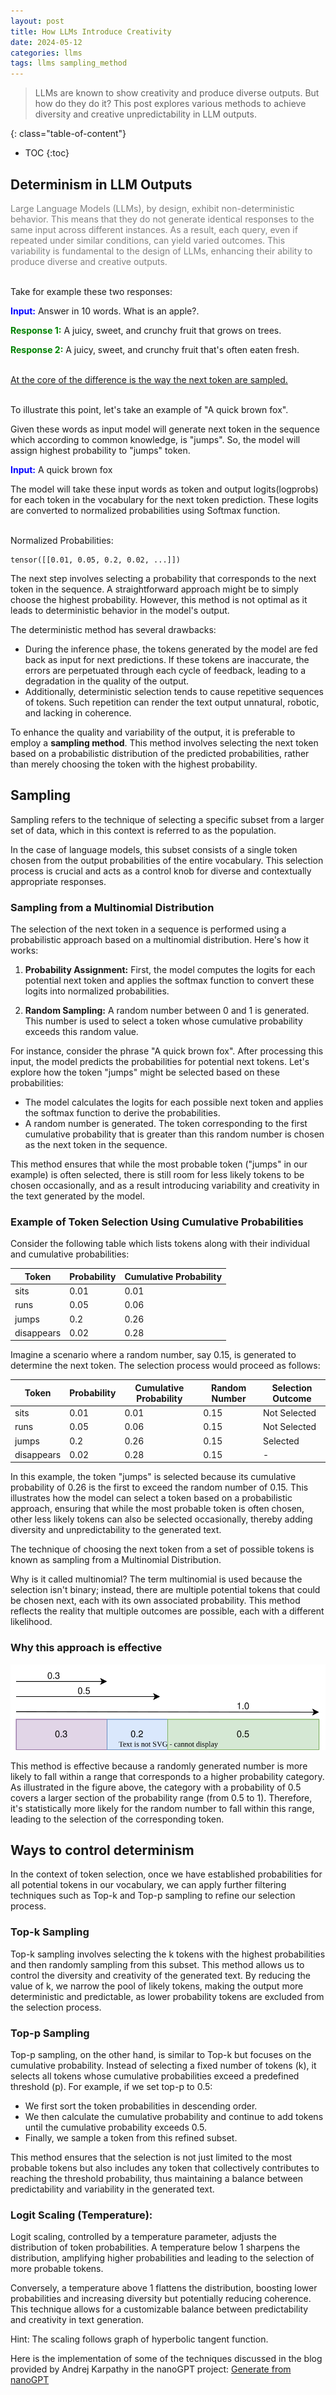 ```yaml
---
layout: post
title: How LLMs Introduce Creativity
date: 2024-05-12 
categories: llms
tags: llms sampling_method
---
```


> LLMs are known to show creativity and produce diverse outputs. But how do they do it?
This post explores various methods to achieve diversity and creative unpredictability in LLM outputs.


<!--more-->

{: class="table-of-content"}
* TOC
{:toc}

## Determinism in LLM Outputs

<span style="color:gray">Large Language Models (LLMs), by design, exhibit non-deterministic behavior. This means that they do not generate identical responses to the same input across different instances. As a result, each query, even if repeated under similar conditions, can yield varied outcomes. This variability is fundamental to the design of LLMs, enhancing their ability to produce diverse and creative outputs.</span><br><br>


Take for example these two responses:

<span style="color:blue">**Input:**</span> Answer in 10 words. What is an apple?.

<span style="color:green">**Response 1:**</span> A juicy, sweet, and crunchy fruit that grows on trees.

<span style="color:green">**Response 2:**</span> A juicy, sweet, and crunchy fruit that's often eaten fresh.<br><br>



<u>At the core of the difference is the way the next token are sampled.</u><br><br>


To illustrate this point, let's take an example of "A quick brown fox". 


Given these words as input model will generate next token in the sequence which according to common knowledge, is "jumps". So, the model will assign highest probability to "jumps" token. 


<span style="color:blue">**Input:**</span> A quick brown fox 

The model will take these input words as token and output logits(logprobs) for each token in the vocabulary for the next token prediction. These logits are converted to normalized probabilities using Softmax function.<br><br>




Normalized Probabilities:

```
tensor([[0.01, 0.05, 0.2, 0.02, ...]])
```


The next step involves selecting a probability that corresponds to the next token in the sequence. A straightforward approach might be to simply choose the highest probability. However, this method is not optimal as it leads to deterministic behavior in the model's output.

The deterministic method has several drawbacks:
- During the inference phase, the tokens generated by the model are fed back as input for next predictions. If these tokens are inaccurate, the errors are perpetuated through each cycle of feedback, leading to a degradation in the quality of the output.
- Additionally, deterministic selection tends to cause repetitive sequences of tokens. Such repetition can render the text output unnatural, robotic, and lacking in coherence.

To enhance the quality and variability of the output, it is preferable to employ a **sampling method**. This method involves selecting the next token based on a probabilistic distribution of the predicted probabilities, rather than merely choosing the token with the highest probability.


## Sampling
Sampling refers to the technique of selecting a specific subset from a larger set of data, which in this context is referred to as the population. 

In the case of language models, this subset consists of a single token chosen from the output probabilities of the entire vocabulary. This selection process is crucial and acts as a control knob for diverse and contextually appropriate responses.

### Sampling from a Multinomial Distribution
The selection of the next token in a sequence is performed using a probabilistic approach based on a multinomial distribution. Here's how it works:

1. **Probability Assignment:** First, the model computes the logits for each potential next token and applies the softmax function to convert these logits into normalized probabilities.

2. **Random Sampling:** A random number between 0 and 1 is generated. This number is used to select a token whose cumulative probability exceeds this random value.

For instance, consider the phrase "A quick brown fox". After processing this input, the model predicts the probabilities for potential next tokens. Let's explore how the token "jumps" might be selected based on these probabilities:

- The model calculates the logits for each possible next token and applies the softmax function to derive the probabilities.
- A random number is generated. The token corresponding to the first cumulative probability that is greater than this random number is chosen as the next token in the sequence.

This method ensures that while the most probable token ("jumps" in our example) is often selected, there is still room for less likely tokens to be chosen occasionally, and as a result introducing variability and creativity in the text generated by the model.


### Example of Token Selection Using Cumulative Probabilities

Consider the following table which lists tokens along with their individual and cumulative probabilities:

| Token      | Probability | Cumulative Probability |
|------------|-------------|------------------------|           
| sits       | 0.01        | 0.01                   |
| runs       | 0.05        | 0.06                   |
| jumps      | 0.2         | 0.26                   |
| disappears | 0.02        | 0.28                   |

Imagine a scenario where a random number, say 0.15, is generated to determine the next token. The selection process would proceed as follows:

| Token      | Probability | Cumulative Probability | Random Number | Selection Outcome |
|------------|-------------|------------------------|---------------|-------------------|
| sits       | 0.01        | 0.01                   | 0.15          | Not Selected      |
| runs       | 0.05        | 0.06                   | 0.15          | Not Selected      |
| jumps      | 0.2         | 0.26                   | 0.15          | Selected          |
| disappears | 0.02        | 0.28                   | 0.15          | -                 |

In this example, the token "jumps" is selected because its cumulative probability of 0.26 is the first to exceed the random number of 0.15. This illustrates how the model can select a token based on a probabilistic approach, ensuring that while the most probable token is often chosen, other less likely tokens can also be selected occasionally, thereby adding diversity and unpredictability to the generated text.


The technique of choosing the next token from a set of possible tokens is known as sampling from a Multinomial Distribution.

Why is it called multinomial? The term multinomial is used because the selection isn't binary; instead, there are multiple potential tokens that could be chosen next, each with its own associated probability. This method reflects the reality that multiple outcomes are possible, each with a different likelihood.

### Why this approach is effective
![Cumulative Probability](/assets/blog_images/cumulative_probs.svg)

This method is effective because a randomly generated number is more likely to fall within a range that corresponds to a higher probability category. As illustrated in the figure above, the category with a probability of 0.5 covers a larger section of the probability range (from 0.5 to 1). Therefore, it's statistically more likely for the random number to fall within this range, leading to the selection of the corresponding token.

## Ways to control determinism

In the context of token selection, once we have established probabilities for all potential tokens in our vocabulary, we can apply further filtering techniques such as Top-k and Top-p sampling to refine our selection process.

### Top-k Sampling
Top-k sampling involves selecting the k tokens with the highest probabilities and then randomly sampling from this subset. This method allows us to control the diversity and creativity of the generated text. By reducing the value of k, we narrow the pool of likely tokens, making the output more deterministic and predictable, as lower probability tokens are excluded from the selection process.

### Top-p Sampling
Top-p sampling, on the other hand, is similar to Top-k but focuses on the cumulative probability. Instead of selecting a fixed number of tokens (k), it selects all tokens whose cumulative probabilities exceed a predefined threshold (p). For example, if we set top-p to 0.5:
- We first sort the token probabilities in descending order.
- We then calculate the cumulative probability and continue to add tokens until the cumulative probability exceeds 0.5.
- Finally, we sample a token from this refined subset.

This method ensures that the selection is not just limited to the most probable tokens but also includes any token that collectively contributes to reaching the threshold probability, thus maintaining a balance between predictability and variability in the generated text.


### Logit Scaling (Temperature):

Logit scaling, controlled by a temperature parameter, adjusts the distribution of token probabilities. A temperature below 1 sharpens the distribution, amplifying higher probabilities and leading to the selection of more probable tokens. 

Conversely, a temperature above 1 flattens the distribution, boosting lower probabilities and increasing diversity but potentially reducing coherence. This technique allows for a customizable balance between predictability and creativity in text generation.

Hint: The scaling follows graph of hyperbolic tangent function.



Here is the implementation of some of the techniques discussed in the blog provided by Andrej Karpathy in the nanoGPT project:
[Generate from nanoGPT](https://github.com/karpathy/nanoGPT/blob/325be85d9be8c81b436728a420e85796c57dba7e/model.py#L306)